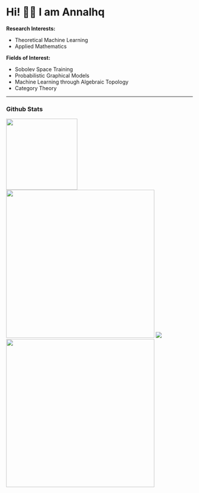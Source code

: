 # Hi! 👋🏻 I am Annalhq

**Research Interests:**  
- Theoretical Machine Learning  
- Applied Mathematics  

**Fields of Interest:**  
- Sobolev Space Training  
- Probabilistic Graphical Models  
- Machine Learning through Algebraic Topology  
- Category Theory  

---
<h3>Github Stats</h3>
  <img src="https://denvercoder1-github-readme-stats.vercel.app/api/?username=annalhq&show_icons=true&include_all_commits=true&count_private=true&theme=tokyonight&hide_border=true" height="192px">
  <img src="https://github-readme-streak-stats.herokuapp.com?user=annalhq&theme=tokyonight&hide_border=true" width="400" />
  <img src="https://denvercoder1-github-readme-stats.vercel.app/api/top-langs/?username=Annalhq&langs_count=8&layout=compact&theme=tokyonight&hide_border=true" width="">
  <img src="https://github-readme-activity-graph.vercel.app/graph/?username=annalhq&theme=tokyo-night&hide_border=true" width="400">
